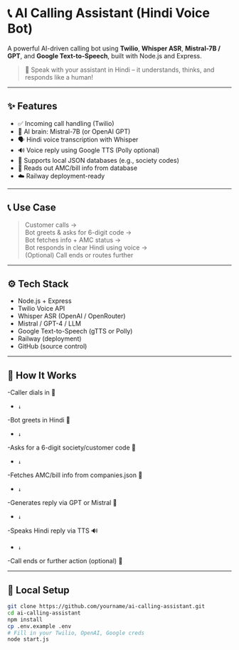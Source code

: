# 📞 AI Calling Assistant (Hindi Voice Bot)

A powerful AI-driven calling bot using **Twilio**, **Whisper ASR**, **Mistral-7B / GPT**, and **Google Text-to-Speech**, built with Node.js and Express.

> 🤖 Speak with your assistant in Hindi – it understands, thinks, and responds like a human!

---

## ✨ Features

- ✅ Incoming call handling (Twilio)
- 🧠 AI brain: Mistral-7B (or OpenAI GPT)
- 🗣️ Hindi voice transcription with Whisper
- 🔊 Voice reply using Google TTS (Polly optional)
- 📁 Supports local JSON databases (e.g., society codes)
- 🧾 Reads out AMC/bill info from database
- ☁️ Railway deployment-ready

---

## 📞 Use Case

> Customer calls →  
> Bot greets & asks for 6-digit code →  
> Bot fetches info + AMC status →  
> Bot responds in clear Hindi using voice →  
> (Optional) Call ends or routes further

---

## ⚙️ Tech Stack

- Node.js + Express
- Twilio Voice API
- Whisper ASR (OpenAI / OpenRouter)
- Mistral / GPT-4 / LLM
- Google Text-to-Speech (gTTS or Polly)
- Railway (deployment)
- GitHub (source control)

---

## 🧩 How It Works

-Caller dials in 🔔
-     ↓
-Bot greets in Hindi 🤖
-     ↓
-Asks for a 6-digit society/customer code 🔢
-     ↓
-Fetches AMC/bill info from companies.json 📄
-     ↓
-Generates reply via GPT or Mistral 🧠
-     ↓
-Speaks Hindi reply via TTS 🔊
-     ↓
-Call ends or further action (optional) 🔁

---

## 🚀 Local Setup

```bash
git clone https://github.com/yourname/ai-calling-assistant.git
cd ai-calling-assistant
npm install
cp .env.example .env
# Fill in your Twilio, OpenAI, Google creds
node start.js
